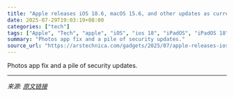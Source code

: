 ```yaml
---
title: "Apple releases iOS 18.6, macOS 15.6, and other updates as current gen winds down"
date: 2025-07-29T19:03:19+08:00
categories: ["tech"]
tags: ["Apple", "Tech", "apple", "iOS", "ios 18", "iPadOS", "iPadOS 18", "MacOS", "macos 15 sequoia", "tvos", "watchos"]
summary: "Photos app fix and a pile of security updates."
source_url: "https://arstechnica.com/gadgets/2025/07/apple-releases-ios-18-6-macos-15-6-and-other-updates-as-current-gen-winds-down/"
---
```


Photos app fix and a pile of security updates.

---

*来源: [原文链接](https://arstechnica.com/gadgets/2025/07/apple-releases-ios-18-6-macos-15-6-and-other-updates-as-current-gen-winds-down/)*
